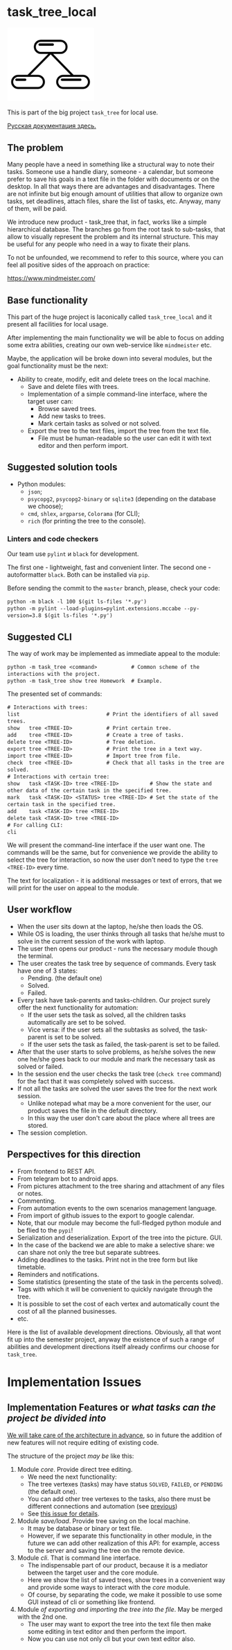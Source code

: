 # task_tree_local

<img src="logo_task_tree.svg" alt="Logo of the project" width="200"/>

This is part of the big project `task_tree` for local use.

[Русская документация здесь.](README-ru.md)

## The problem

Many people have a need in something like a structural way to note their tasks.
Someone use a handle diary, someone - a calendar, but someone prefer to save his goals in a text file in the folder with documents or on the desktop.
In all that ways there are advantages and disadvantages. There are not infinite but big enough amount of utilities that allow to organize own tasks, set deadlines, attach files, share the list of tasks, etc. Anyway, many of them, will be paid.

We introduce new product - task_tree that, in fact, works like a simple hierarchical database. The branches go from the root task to sub-tasks, that allow to visually represent the problem and its internal structure. This may be useful for any people who need in a way to 
fixate their plans.

To not be unfounded, we recommend to refer to this source, where you can feel all positive sides of the approach on practice:

https://www.mindmeister.com/

## Base functionality

This part of the huge project is laconically called `task_tree_local` and it present all facilities for local usage.

After implementing the main functionality we will be able to focus on adding some extra abilities, creating our own web-service like
`mindmeister` etc.

Maybe, the application will be broke down into several modules, but the goal functionality must be the next:

- Ability to create, modify, edit and delete trees on the local machine.
	- Save and delete files with trees.
	- Implementation of a simple command-line interface, where the target user can:
		* Browse saved trees.
		* Add new tasks to trees.
		* Mark certain tasks as solved or not solved.
	- Export the tree to the text files, import the tree from the text file.
		* File must be human-readable so the user can edit it with text editor and then perform import.

## Suggested solution tools

* Python modules:
	* `json`;
	* `psycopg2`, `psycopg2-binary` or `sqlite3` (depending on the database we choose);
	* `cmd`, `shlex`, `argparse`, `Colorama` (for CLI);
	* `rich` (for printing the tree to the console).

### Linters and code checkers

Our team use `pylint` и `black` for development.

The first one - lightweight, fast and convenient linter. The second one - autoformatter `black`. Both can be installed via `pip`.

Before sending the commit to the `master` branch, please, check your code:
```
python -m black -l 100 $(git ls-files '*.py')
python -m pylint --load-plugins=pylint.extensions.mccabe --py-version=3.8 $(git ls-files '*.py')
```

## Suggested CLI

The way of work may be implemented as immediate appeal to the module:
```
python -m task_tree <command>           # Common scheme of the interactions with the project.
python -m task_tree show tree Homework  # Example.
```
The presented set of commands:
```
# Interactions with trees:
list                            # Print the identifiers of all saved trees.
show   tree <TREE-ID>           # Print certain tree.
add    tree <TREE-ID>           # Create a tree of tasks.
delete tree <TREE-ID>           # Tree deletion.
export tree <TREE-ID>           # Print the tree in a text way.
import tree <TREE-ID>           # Import tree from file.
check  tree <TREE-ID>           # Check that all tasks in the tree are solved.
# Interactions with certain tree:
show   task <TASK-ID> tree <TREE-ID>          # Show the state and other data of the certain task in the specified tree.
mark   task <TASK-ID> <STATUS> tree <TREE-ID> # Set the state of the certain task in the specified tree.
add    task <TASK-ID> tree <TREE-ID>
delete task <TASK-ID> tree <TREE-ID>
# For calling CLI:
cli
```
We will present the command-line interface if the user want one. The commands will be the same, but for convenience we provide
the ability to select the tree for interaction, so now the user don't need to type the `tree <TREE-ID>` every time.

The text for localization - it is additional messages or text of errors, that we will print for the user on appeal to the module.

## User workflow

* When the user sits down at the laptop, he/she then loads the OS.
* While OS is loading, the user thinks through all tasks that he/she must to solve in the current session of the work with laptop.
* The user then opens our product - runs the necessary module though the terminal.
* The user creates the task tree by sequence of commands. Every task have one of 3 states:
	* Pending. (the default one)
	* Solved.
	* Failed.
* Every task have task-parents and tasks-children. Our project surely offer the next functionality for automation:
	* If the user sets the task as solved, all the children tasks automatically are set to be solved.
	* Vice versa: if the user sets all the subtasks as solved, the task-parent is set to be solved.
	* If the user sets the task as failed, the task-parent is set to be failed.
* After that the user starts to solve problems, as he/she solves the new one he/she goes back to our module and mark the necessary task as solved or failed.
* In the session end the user checks the task tree (`check tree` command) for the fact that it was completely solved with success.
* If not all the tasks are solved the user saves the tree for the next work session.
	* Unlike notepad what may be a more convenient for the user, our product saves the file in the default directory.
	* In this way the user don't care about the place where all trees are stored.
* The session completion.

## Perspectives for this direction

* From frontend to REST API.
* From telegram bot to android apps.
* From pictures attachment to the tree sharing and attachment of any files or notes.
* Commenting.
* From automation events to the own scenarios management language.
* From import of github issues to the export to google calendar.
* Note, that our module may become the full-fledged python module and be flied to the `pypi`!
* Serialization and deserialization. Export of the tree into the picture. GUI.
* In the case of the backend we are able to make a selective share: we can share not only the tree but separate subtrees.
* Adding deadlines to the tasks. Print not in the tree form but like timetable.
* Reminders and notifications.
* Some statistics (presenting the state of the task in the percents solved).
* Tags with which it will be convenient to quickly navigate through the tree.
* It is possible to set the cost of each vertex and automatically count the cost of all the planned businesses.
* etc.

Here is the list of available development directions. Obviously, all that wont fit up into the semester project, anyway the existence of such a range of abilities and development directions itself already confirms our choose for `task_tree`.

# Implementation Issues

## Implementation Features or *what tasks can the project be divided into*

<ins>We will take care of the architecture in advance</ins>, so in future the addition of new features will not require editing of existing code.

The structure of the project *may be* like this:

1. Module *core*. Provide direct tree editing.
	* We need the next functionality:
	* The tree vertexes (tasks) may have status `SOLVED`, `FAILED`, or `PENDING` (the default one). 
	* You can add other tree vertexes to the tasks, also there must be different connections and automation (see [previous](#user-workflow))
	* See [this issue for details](https://github.com/KH9IZ/task_tree_local/issues/6).
2. Module *save/load*. Provide tree saving on the local machine.
	* It may be database or binary or text file.
	* However, if we separate this functionality in other module, in the future we can add other realization of this API: for example, access to the server and saving the tree on the remote device.
3. Module *cli*. That is command line interface.
	* The indispensable part of our product, because it is a mediator between the target user and the core module.
	* Here we show the list of saved trees, show trees in a convenient way and provide some ways to interact with the *core* module.
	* Of course, by separating the code, we make it possible to use some GUI instead of cli or something like frontend.
4. Module *of exporting and importing the tree into the file*. May be merged with the 2nd one.
	* The user may want to export the tree into the text file then make some editing in text editor and then perform the import.
	* Now you can use not only cli but your own text editor also.